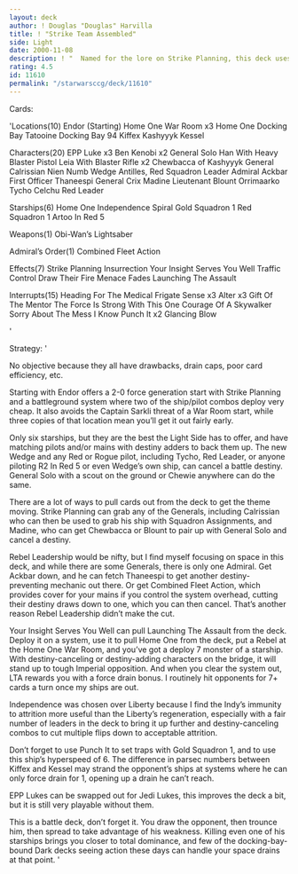 ```yaml
---
layout: deck
author: ! Douglas "Douglas" Harvilla
title: ! "Strike Team Assembled"
side: Light
date: 2000-11-08
description: ! "  Named for the lore on Strike Planning, this deck uses that effect and other powerful Death Star II cards to dominate in space and put up a serious fight on the ground.  No objective, for card efficiency and flexibility.  Be sure to read strategy section"
rating: 4.5
id: 11610
permalink: "/starwarsccg/deck/11610"
---
```

Cards: 

'Locations(10)
Endor (Starting)
Home One War Room x3
Home One Docking Bay
Tatooine Docking Bay 94
Kiffex
Kashyyyk
Kessel

Characters(20)
EPP Luke x3
Ben Kenobi x2
General Solo
Han With Heavy Blaster Pistol
Leia With Blaster Rifle x2
Chewbacca of Kashyyyk
General Calrissian
Nien Numb
Wedge Antilles, Red Squadron Leader
Admiral Ackbar
First Officer Thaneespi
General Crix Madine
Lieutenant Blount
Orrimaarko
Tycho Celchu
Red Leader

Starships(6)
Home One
Independence
Spiral
Gold Squadron 1
Red Squadron 1
Artoo In Red 5

Weapons(1)
Obi-Wan’s Lightsaber

Admiral’s Order(1)
Combined Fleet Action

Effects(7)
Strike Planning
Insurrection
Your Insight Serves You Well
Traffic Control
Draw Their Fire
Menace Fades
Launching The Assault

Interrupts(15)
Heading For The Medical Frigate
Sense x3
Alter x3
Gift Of The Mentor
The Force Is Strong With This One
Courage Of A Skywalker
Sorry About The Mess
I Know
Punch It x2
Glancing Blow



'

Strategy: '

  No objective because they all have drawbacks, drain caps, poor card efficiency, etc.

  Starting with Endor offers a 2-0 force generation start with Strike Planning and a battleground system where two of the ship/pilot combos deploy very cheap.	It also avoids the Captain Sarkli threat of a War Room start, while three copies of that location mean you’ll get it out fairly early.

  Only six starships, but they are the best the Light Side has to offer, and have matching pilots and/or mains with destiny adders to back them up.  The new Wedge and any Red or Rogue pilot, including Tycho, Red Leader, or anyone piloting R2 In Red 5 or even Wedge’s own ship, can cancel a battle destiny.	General Solo with a scout on the ground or Chewie anywhere can do the same.

  There are a lot of ways to pull cards out from the deck to get the theme moving.  Strike Planning can grab any of the Generals, including Calrissian who can then be used to grab his ship with Squadron Assignments, and Madine, who can get Chewbacca or Blount to pair up with General Solo and cancel a destiny.

  Rebel Leadership would be nifty, but I find myself focusing on space in this deck, and while there are some Generals, there is only one Admiral.  Get Ackbar down, and he can fetch Thaneespi to get another destiny-preventing mechanic out there.  Or get Combined Fleet Action, which provides cover for your mains if you control the system overhead, cutting their destiny draws down to one, which you can then cancel.  That’s another reason Rebel Leadership didn’t make the cut.

  Your Insight Serves You Well can pull Launching The Assault from the deck.  Deploy it on a system, use it to pull Home One from the deck, put a Rebel at the Home One War Room, and you’ve got a deploy 7 monster of a starship.  With destiny-canceling or destiny-adding characters on the bridge, it will stand up to tough Imperial opposition.  And when you clear the system out, LTA rewards you with a force drain bonus.  I routinely hit opponents for 7+ cards a turn once my ships are out.

  Independence was chosen over Liberty because I find the Indy’s immunity to attrition more useful than the Liberty’s regeneration, especially with a fair number of leaders in the deck to bring it up further and destiny-canceling combos to cut multiple flips down to acceptable attrition.

  Don’t forget to use Punch It to set traps with Gold Squadron 1, and to use this ship’s hyperspeed of 6.  The difference in parsec numbers between Kiffex and Kessel may strand the opponent’s ships at systems where he can only force drain for 1, opening up a drain he can’t reach.

  EPP Lukes can be swapped out for Jedi Lukes, this improves the deck a bit, but it is still very playable without them.

  This is a battle deck, don’t forget it.	You draw the opponent, then trounce him, then spread to take advantage of his weakness.  Killing even one of his starships brings you closer to total dominance, and few of the docking-bay-bound Dark decks seeing action these days can handle your space drains at that point. '
